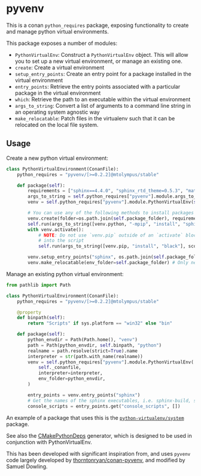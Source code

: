 # pyvenv

This is a conan `python_requires` package, exposing functionality to create and manage python virtual environments.

This package exposes a number of modules:

* `PythonVirtualEnv`: Construct a `PythonVirtualEnv` object. This will allow you to set up a new virtual environment, or manage an existing one.
* `create`: Create a virtual environment
* `setup_entry_points`: Create an entry point for a package installed in the virtual environment
* `entry_points`: Retrieve the entry points associated with a particular package in the virtual environment
* `which`: Retrieve the path to an executable within the virtual environment
* `args_to_string`: Convert a list of arguments to a command line string in an operating system agnostic way
* `make_relocatable`: Patch files in the virtualenv such that it can be relocated on the local file system.

## Usage

Create a new python virtual environment:

```python
class PythonVirtualEnvironment(ConanFile):
    python_requires = "pyvenv/[>=0.2.2]@mtolympus/stable"

    def package(self):
        requirements = ["sphinx==4.4.0", "sphinx_rtd_theme=0.5.3", "matplotlib==3.5.0"]
        args_to_string = self.python_requires["pyvenv"].module.args_to_string
        venv = self.python_requires["pyvenv"].module.PythonVirtualEnv(self)

        # You can use any of the following methods to install packages into the virtualenv
        venv.create(folder=os.path.join(self.package_folder), requirements=requirements)
        self.run(args_to_string([venv.python, "-mpip", "install", "sphinx-multiversion"], scope="conanbuild")
        with venv.activate():
            # NOTE: Do not use `venv.pip` outside of an `activate` block - it will embed the incorrect interpreter
            # into the script
            self.run(args_to_string([venv.pip, "install", "black"], scope="conanbuild")

        venv.setup_entry_points("sphinx", os.path.join(self.package_folder, "bin"))
        venv.make_relocatable(env_folder=self.package_folder) # Only needs to be run when packages are installed outside of `venv.create()`
```

Manage an existing python virtual environment:

```python
from pathlib import Path

class PythonVirtualEnvironment(ConanFile):
    python_requires = "pyvenv/[>=0.2.2]@mtolympus/stable"

    @property
    def binpath(self):
        return "Scripts" if sys.platform == "win32" else "bin"

    def package(self):
        python_envdir = Path(Path.home(), "venv")
        path = Path(python_envdir, self.binpath, "python")
        realname = path.resolve(strict=True).name
        interpreter = str(path.with_name(realname))
        venv = self.python_requires["pyvenv"].module.PythonVirtualEnv(
            self._conanfile,
            interpreter=interpreter,
            env_folder=python_envdir,
        )

        entry_points = venv.entry_points("sphinx")
        # Get the names of the sphinx executables, i.e. sphinx-build, sphinx-quickstart, sphinx-apidoc, sphinx-autogen
        console_scripts = entry_points.get("console_scripts", []) 
```

An example of a package that uses this is the [`python-virtualenv/system`](https://github.com/samuel-emrys/python-virtualenv) package.

See also the [CMakePythonDeps](https://github.com/samuel-emrys/cmake-python-deps) generator, which is designed to be used in conjunction with PythonVirtualEnv.

This has been developed with significant inspiration from, and uses `pyvenv` code largely developed by [thorntonryan/conan-pyvenv](https://github.com/thorntonryan/conan-pyvenv), and modified by Samuel Dowling.
